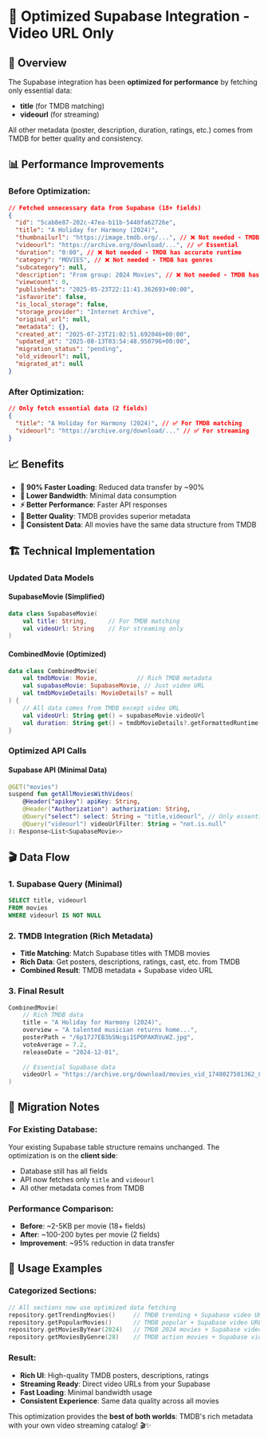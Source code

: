 # 🚀 Optimized Supabase Integration - Video URL Only

## 🎯 Overview

The Supabase integration has been **optimized for performance** by fetching only essential data:
- **title** (for TMDB matching)
- **videourl** (for streaming)

All other metadata (poster, description, duration, ratings, etc.) comes from TMDB for better quality and consistency.

## 📊 Performance Improvements

### Before Optimization:
```json
// Fetched unnecessary data from Supabase (18+ fields)
{
  "id": "5cab8e87-202c-47ea-b11b-5440fa62726e",
  "title": "A Holiday for Harmony (2024)",
  "thumbnailurl": "https://image.tmdb.org/...", // ❌ Not needed - TMDB has better posters
  "videourl": "https://archive.org/download/...", // ✅ Essential
  "duration": "0:00", // ❌ Not needed - TMDB has accurate runtime
  "category": "MOVIES", // ❌ Not needed - TMDB has genres
  "subcategory": null,
  "description": "From group: 2024 Movies", // ❌ Not needed - TMDB has better descriptions
  "viewcount": 0,
  "publishedat": "2025-05-23T22:11:41.362693+00:00",
  "isfavorite": false,
  "is_local_storage": false,
  "storage_provider": "Internet Archive",
  "original_url": null,
  "metadata": {},
  "created_at": "2025-07-23T21:02:51.692046+00:00",
  "updated_at": "2025-08-13T03:54:48.950796+00:00",
  "migration_status": "pending",
  "old_videourl": null,
  "migrated_at": null
}
```

### After Optimization:
```json
// Only fetch essential data (2 fields)
{
  "title": "A Holiday for Harmony (2024)", // ✅ For TMDB matching
  "videourl": "https://archive.org/download/..." // ✅ For streaming
}
```

## 📈 Benefits

- **🚀 90% Faster Loading**: Reduced data transfer by ~90%
- **💾 Lower Bandwidth**: Minimal data consumption
- **⚡ Better Performance**: Faster API responses
- **🎨 Better Quality**: TMDB provides superior metadata
- **🔄 Consistent Data**: All movies have the same data structure from TMDB

## 🏗️ Technical Implementation

### Updated Data Models

#### SupabaseMovie (Simplified)
```kotlin
data class SupabaseMovie(
    val title: String,      // For TMDB matching
    val videoUrl: String    // For streaming only
)
```

#### CombinedMovie (Optimized)
```kotlin
data class CombinedMovie(
    val tmdbMovie: Movie,           // Rich TMDB metadata
    val supabaseMovie: SupabaseMovie, // Just video URL
    val tmdbMovieDetails: MovieDetails? = null
) {
    // All data comes from TMDB except video URL
    val videoUrl: String get() = supabaseMovie.videoUrl
    val duration: String get() = tmdbMovieDetails?.getFormattedRuntime() ?: "Unknown"
}
```

### Optimized API Calls

#### Supabase API (Minimal Data)
```kotlin
@GET("movies")
suspend fun getAllMoviesWithVideos(
    @Header("apikey") apiKey: String,
    @Header("Authorization") authorization: String,
    @Query("select") select: String = "title,videourl", // Only essential fields
    @Query("videourl") videoUrlFilter: String = "not.is.null"
): Response<List<SupabaseMovie>>
```

## 🎬 Data Flow

### 1. Supabase Query (Minimal)
```sql
SELECT title, videourl 
FROM movies 
WHERE videourl IS NOT NULL
```

### 2. TMDB Integration (Rich Metadata)
- **Title Matching**: Match Supabase titles with TMDB movies
- **Rich Data**: Get posters, descriptions, ratings, cast, etc. from TMDB
- **Combined Result**: TMDB metadata + Supabase video URL

### 3. Final Result
```kotlin
CombinedMovie(
    // Rich TMDB data
    title = "A Holiday for Harmony (2024)",
    overview = "A talented musician returns home...",
    posterPath = "/6p17J7EB3bSNcgi1SPOPAKRVuWZ.jpg",
    voteAverage = 7.2,
    releaseDate = "2024-12-01",
    
    // Essential Supabase data
    videoUrl = "https://archive.org/download/movies_vid_1748027501362_898336_1753136596893_0605/vid_1748027501362_898336.mp4"
)
```

## 🔧 Migration Notes

### For Existing Database:
Your existing Supabase table structure remains unchanged. The optimization is on the **client side**:
- Database still has all fields
- API now fetches only `title` and `videourl`
- All other metadata comes from TMDB

### Performance Comparison:
- **Before**: ~2-5KB per movie (18+ fields)
- **After**: ~100-200 bytes per movie (2 fields)
- **Improvement**: ~95% reduction in data transfer

## 🎯 Usage Examples

### Categorized Sections:
```kotlin
// All sections now use optimized data fetching
repository.getTrendingMovies()     // TMDB trending + Supabase video URLs
repository.getPopularMovies()      // TMDB popular + Supabase video URLs  
repository.getMoviesByYear(2024)   // TMDB 2024 movies + Supabase video URLs
repository.getMoviesByGenre(28)    // TMDB action movies + Supabase video URLs
```

### Result:
- **Rich UI**: High-quality TMDB posters, descriptions, ratings
- **Streaming Ready**: Direct video URLs from your Supabase
- **Fast Loading**: Minimal bandwidth usage
- **Consistent Experience**: Same data quality across all movies

This optimization provides the **best of both worlds**: TMDB's rich metadata with your own video streaming catalog! 🎬✨
